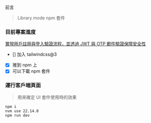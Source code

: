 前言

> Library mode npm 套件

### 目前專案進度

[實現用戶註冊與登入驗證流程，並透過 JWT 與 OTP 郵件驗證保障安全性](https://github.com/Vic428-human/antd5-dashboard-practice/tree/main/backend/routes)

- [] 加入 tailwindcss@3
- [x] 推到 npm 上
- [x] 可以下載 npm 套件

### 運行客戶端頁面

> 用來確定 UI 套件使用時的效果

```
npm i
nvm use 22.14.0
npm run dev
```
